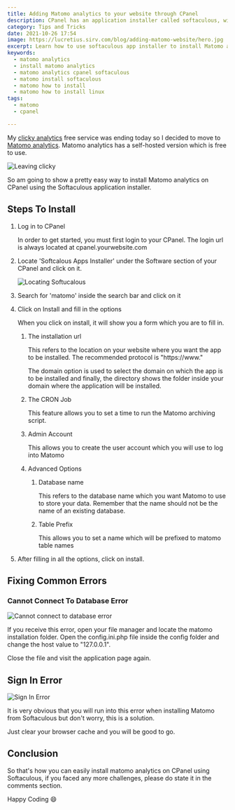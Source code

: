 ```yaml
---
title: Adding Matomo analytics to your website through CPanel
description: CPanel has an application installer called softaculous, with it, you can install matomo analytics
category: Tips and Tricks
date: 2021-10-26 17:54
image: https://lucretius.sirv.com/blog/adding-matomo-website/hero.jpg
excerpt: Learn how to use softaculous app installer to install Matomo analytics onto your website 
keywords:
  - matomo analytics
  - install matomo analytics
  - matomo analytics cpanel softaculous
  - matomo install softaculous
  - matomo how to install
  - matomo how to install linux
tags:
  - matomo
  - cpanel

---
```


<p class="intro">
   My <a href="https://clicky.com/">clicky analytics</a> free service was ending today so I decided to move to <a href="https://matomo.org/">Matomo analytics</a>. Matomo analytics has a self-hosted version which is free to use.
</p>


![Leaving clicky](https://lucretius.sirv.com/blog/adding-matomo-website/leaving_clicky.PNG)



So am going to show a pretty easy way to install Matomo analytics on CPanel using the Softaculous application installer.

## Steps To Install  

1. Log in to CPanel

   In order to get started, you must first login to your CPanel. The login url is always located at  cpanel.yourwebsite.com

   

2. Locate 'Softcalous Apps Installer'  under the Software section of your CPanel and click on it.

   ![Locating Softucalous](https://lucretius.sirv.com/blog/adding-matomo-website/locating_softacalous.PNG)

3. Search for 'matomo' inside the search bar and click on it


4. Click on Install and fill in the options

   When you click on install, it will show you a form which you are to fill in.

   1. The installation url

      This refers to the location on your website where you want the app to be installed. The recommended protocol is "https://www."

      The domain option is used to select the domain on which the app is to be installed and finally, the directory shows the folder inside your domain where the application will be installed.

   2. The CRON Job

      This feature allows you to set a time to run the Matomo archiving script.

   3. Admin Account

      This allows you to create the user account which you will use to log into Matomo

   4. Advanced Options

      1. Database name

         This refers to the database name which you want Matomo to use to store your data. Remember that the name should not be the name of an existing database.

      2. Table Prefix

         This allows you to set a name which will be prefixed to matomo table names

5. After filling in all the options, click on install. 

## Fixing Common Errors



### Cannot Connect To Database Error

![Cannot connect to database error](https://lucretius.sirv.com/blog/adding-matomo-website/cannot-connect-to-db.PNG)

If you receive this error, open your file manager and locate the matomo installation folder. Open the config.ini.php file inside the config folder and change the host value to "127.0.0.1".

Close the file and visit the application page again. 

## Sign In Error

![Sign In Error](https://lucretius.sirv.com/blog/adding-matomo-website/sign_in_error.PNG)

It is very obvious that you will run into this error when installing Matomo from Softaculous but don't worry, this is a solution.

Just clear your browser cache and you will be good to go.



## Conclusion

So that's how you can easily install matomo analytics on CPanel using Softaculous, if you faced any more challenges, please do state it in the comments section.

Happy Coding :smile:
